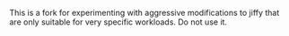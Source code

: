 
This is a fork for experimenting with aggressive modifications to jiffy that
are only suitable for very specific workloads.  Do not use it.

